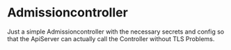 # Admissioncontroller

Just a simple Admissioncontroller with the necessary secrets and config so that the ApiServer can actually call the Controller without TLS Problems.

